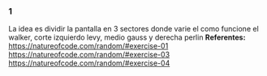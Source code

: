 ### 1
La idea es dividir la pantalla en 3 sectores donde varie el como funcione el walker, corte izquierdo levy, medio gauss y derecha perlin
**Referentes:** https://natureofcode.com/random/#exercise-01 https://natureofcode.com/random/#exercise-03 https://natureofcode.com/random/#exercise-04
